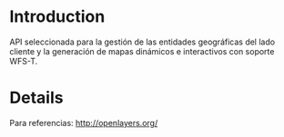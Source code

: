 # Introduction #

API seleccionada para la gestión de las entidades geográficas del lado cliente y la generación de mapas dinámicos e interactivos con soporte WFS-T.


# Details #

Para referencias:
http://openlayers.org/